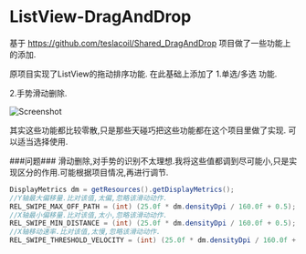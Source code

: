 ListView-DragAndDrop
====================
基于 https://github.com/teslacoil/Shared_DragAndDrop 项目做了一些功能上的添加.

原项目实现了ListView的拖动排序功能.
在此基础上添加了
1.单选/多选 功能.

2.手势滑动删除.

![Screenshot](https://github.com/willnewii/ListView-DragAndDrop/blob/master/Screenshot.jpg?raw=true)

其实这些功能都比较零散,只是那些天碰巧把这些功能都在这个项目里做了实现.
可以适当选择使用.


###问题###
滑动删除,对手势的识别不太理想.我将这些值都调到尽可能小,只是实现区分的作用.可能根据项目情况,再进行调节.

``` java
DisplayMetrics dm = getResources().getDisplayMetrics();
//Y轴最大偏移量.比对该值,太偏,忽略该滑动动作.
REL_SWIPE_MAX_OFF_PATH = (int) (25.0f * dm.densityDpi / 160.0f + 0.5);
//X轴最小偏移量.比对该值,太小,忽略该滑动动作.
REL_SWIPE_MIN_DISTANCE = (int) (25.0f * dm.densityDpi / 160.0f + 0.5);
//X轴移动速率.比对该值,太慢,忽略该滑动动作.
REL_SWIPE_THRESHOLD_VELOCITY = (int) (25.0f * dm.densityDpi / 160.0f + 0.5);
```


